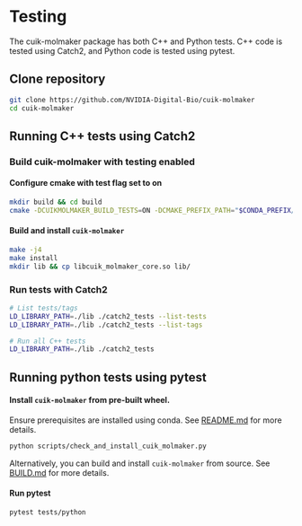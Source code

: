 # Testing
The cuik-molmaker package has both C++ and Python tests. C++ code is tested using Catch2, and Python code is tested using pytest.

## Clone repository
```bash
git clone https://github.com/NVIDIA-Digital-Bio/cuik-molmaker
cd cuik-molmaker
```

## Running C++ tests using Catch2

### Build cuik-molmaker with testing enabled
#### Configure cmake with test flag set to on
```bash
mkdir build && cd build
cmake -DCUIKMOLMAKER_BUILD_TESTS=ON -DCMAKE_PREFIX_PATH="$CONDA_PREFIX/lib/python$PYTHON_VERSION/site-packages/torch/share/cmake;$CONDA_PREFIX" ..
```
#### Build and install `cuik-molmaker`
```bash
make -j4 
make install 
mkdir lib && cp libcuik_molmaker_core.so lib/
```

### Run tests with Catch2
```bash
# List tests/tags
LD_LIBRARY_PATH=./lib ./catch2_tests --list-tests
LD_LIBRARY_PATH=./lib ./catch2_tests --list-tags

# Run all C++ tests
LD_LIBRARY_PATH=./lib ./catch2_tests
```


## Running python tests using pytest
#### Install `cuik-molmaker` from pre-built wheel.
Ensure prerequisites are installed using conda. See [README.md](../README.md) for more details.
```bash
python scripts/check_and_install_cuik_molmaker.py
```
Alternatively, you can build and install `cuik-molmaker` from source. See [BUILD.md](BUILD.md) for more details.

#### Run pytest
```bash
pytest tests/python
```